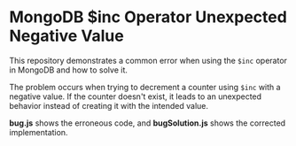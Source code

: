 # MongoDB $inc Operator Unexpected Negative Value

This repository demonstrates a common error when using the `$inc` operator in MongoDB and how to solve it.

The problem occurs when trying to decrement a counter using `$inc` with a negative value.  If the counter doesn't exist, it leads to an unexpected behavior instead of creating it with the intended value.

**bug.js** shows the erroneous code, and **bugSolution.js** shows the corrected implementation.
